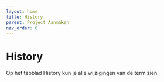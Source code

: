 ```yaml
---
layout: home
title: History
parent: Project Aanmaken
nav_order: 6
---
```

# History

Op het tabblad History kun je alle wijzigingen van de term zien.